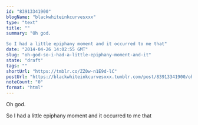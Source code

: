 ```yaml
---
id: "83913341900"
blogName: "blackwhiteinkcurvesxxx"
type: "text"
title: ""
summary: "Oh god.

So I had a little epiphany moment and it occurred to me that"
date: "2014-04-26 14:02:55 GMT"
slug: "oh-god-so-i-had-a-little-epiphany-moment-and-it"
state: "draft"
tags: ""
shortUrl: "https://tmblr.co/ZZ0w-n1E9d-lC"
postUrl: "https://blackwhiteinkcurvesxxx.tumblr.com/post/83913341900/oh-god-so-i-had-a-little-epiphany-moment-and-it"
noteCount: "0"
format: "html"
---
```


Oh god.

So I had a little epiphany moment and it occurred to me that